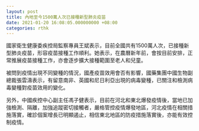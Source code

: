 ```yaml
---
layout: post
title: 內地至今1500萬人次已接種新型肺炎疫苗
date: 2021-01-20 16:08:05.000000000 +08:00
categories: rthk
---
```


國家衛生健康委疾控局監察專員王斌表示，目前全國共有1500萬人次，已接種新型肺炎疫苗，形容疫苗接種工作順利。她表示，在農曆新年前，會按目前安排，正常推展疫苗接種工作，亦會逐步擴大接種範圍至老人和兒童。

被問到疫情出現不同變種的情況，國產疫苗效用會否有影響，國藥集團中國生物副總裁張雲濤表示，有留意南非、英國和尼日利亞出現的病毒變種，已關注和檢測病毒變種對疫苗效用的變化。

另外，中國疾控中心副主任馮子健表示，目前在河北和東北爆發疫情後，當地已加強檢測、隔離，加強追蹤密切接觸者，嚴格管控疫情爆發地區，河北疫情在相關措施落實，確診個案增長已明顯遏止，相信東北地區的防疫措施落實後，亦能有效控制疫情。
